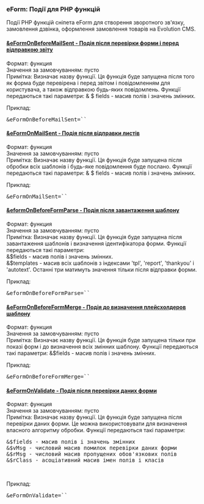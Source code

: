 
<meta http-equiv="Content-Type" content="text/html; charset=utf-8">
<h3>eForm: Події для PHP функцій </h3> 
Події PHP функцій сніпета eForm для створення зворотного зв'язку, замовлення дзвінка, оформлення замовлення товарів на Evolution CMS.
<br>
<div class="panel-group accordion">
<div class="panel panel-default">
<div class="panel-heading">
<h4 class="panel-title"><a id="898"></a><a class="accordion-toggle collapsed" data-toggle="collapse" data-parent="#accordion" href="#collapse898"><span class="text-bold">&eFormOnBeforeMailSent</span> - Подія після перевірки форми і перед відправкою звіту</a></h4>
</div>
<div id="collapse898" class="panel-collapse collapse">
<div class="panel-body">
<span class="text-bold">Формат:</span> функция<br>
<span class="text-bold">Значення за замовчуванням:</span> пусто<br>
<span class="text-bold">Примітка:</span> Визначає назву функції. Ця функція буде запущена після того як форма буде перевірена і перед звітом і повідомленням для користувача, а також відправкою будь-яких повідомлень. Функції передаються такі параметри: & $ fields - масив полів і значень змінних.<br>
<p><span class="text-bold">Приклад:</span></p>
<pre class="brush: html;">&eFormOnBeforeMailSent=``</pre>
</div>
</div>
</div>

<div class="panel panel-default">
<div class="panel-heading">
<h4 class="panel-title"><a id="899"></a><a class="accordion-toggle collapsed" data-toggle="collapse" data-parent="#accordion" href="#collapse899"><span class="text-bold">&eFormOnMailSent</span> - Подія після відправки листів</a></h4>
</div>
<div id="collapse899" class="panel-collapse collapse">
<div class="panel-body">
<span class="text-bold">Формат:</span> функция<br>
<span class="text-bold">Значення за замовчуванням:</span> пусто<br>
<span class="text-bold">Примітка:</span> Визначає назву функції. Ця функція буде запущена після обробки всіх шаблонів і будь-яке повідомлення буде послано. Функції передаються такі параметри: & $ fields - масив полів і значень змінних.<br>
<p><span class="text-bold">Приклад:</span></p>
<pre class="brush: html;">&eFormOnMailSent=``</pre>
</div>
</div>
</div>

<div class="panel panel-default">
<div class="panel-heading">
<h4 class="panel-title"><a id="900"></a><a class="accordion-toggle collapsed" data-toggle="collapse" data-parent="#accordion" href="#collapse900"><span class="text-bold">&eformOnBeforeFormParse</span> - Подія після завантаження шаблону</a></h4>
</div>
<div id="collapse900" class="panel-collapse collapse">
<div class="panel-body">
<span class="text-bold">Формат:</span> функция<br>
<span class="text-bold">Значення за замовчуванням:</span> пусто<br>
<span class="text-bold">Примітка:</span> Визначає назву функції. Ця функція буде запущена після завантаження шаблонів і визначення ідентифікатора форми. Функції передаються такі параметри: <br>&$fields - масив полів і значень змінних. <br>&$templates - масив всіх шаблонів з індексами 'tpl', 'report', 'thankyou' і 'autotext'. Останні три матимуть значення тільки після відправки форми.<br>
<p><span class="text-bold">Приклад:</span></p>
<pre class="brush: html;">&eformOnBeforeFormParse=``</pre>
</div>
</div>
</div>

<div class="panel panel-default">
<div class="panel-heading">
<h4 class="panel-title"><a id="901"></a><a class="accordion-toggle collapsed" data-toggle="collapse" data-parent="#accordion" href="#collapse901"><span class="text-bold">&eFormOnBeforeFormMerge</span> - Подія до визначення плейсхолдеров шаблону</a></h4>
</div>
<div id="collapse901" class="panel-collapse collapse">
<div class="panel-body">
<span class="text-bold">Формат:</span> функция<br>
<span class="text-bold">Значення за замовчуванням:</span> пусто<br>
<span class="text-bold">Примітка:</span> Визначає назву функції. Ця функція буде запущена тільки при показі форм і до визначення всіх змінних шаблону. Функції передаються такі параметри: &$fields - масив полів і значень змінних.<br>
<p><span class="text-bold">Приклад:</span></p>
<pre class="brush: html;">&eFormOnBeforeFormMerge=``</pre>
</div>
</div>
</div>

<div class="panel panel-default">
<div class="panel-heading">
<h4 class="panel-title"><a id="902"></a><a class="accordion-toggle collapsed" data-toggle="collapse" data-parent="#accordion" href="#collapse902"><span class="text-bold">&eFormOnValidate</span> - Подія після перевірки даних форми</a></h4>
</div>
<div id="collapse902" class="panel-collapse collapse">
<div class="panel-body">
<span class="text-bold">Формат:</span> функция<br>
<span class="text-bold">Значення за замовчуванням:</span> пусто<br>
<span class="text-bold">Примітка:</span> Визначає назву функції. Ця функція буде запущена після перевірки даних форми. Це можна використовувати для визначення власного алгоритму обробки. Функції передаються такі параметри:
<pre class="brush: html;">&$fields - масив полів і значень змінних
&$vMsg - числовий масив помилок перевірки даних форми
&$rMsg - числовий масив пропущених обов'язкових полів
&$rClass - асоціативний масив імен полів і класів
</pre><br>
<p><span class="text-bold">Приклад:</span></p>
<pre class="brush: html;">&eFormOnValidate=``</pre>
</div>
</div>
</div>
</div>
